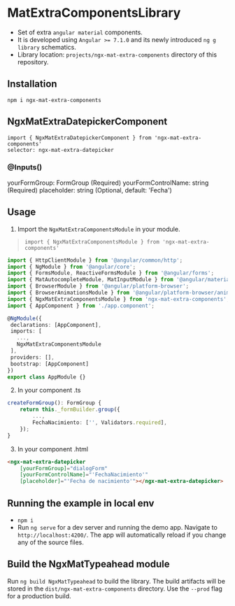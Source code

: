# MatExtraComponentsLibrary

* Set of extra `angular material` components.
* It is developed using `Angular >= 7.1.0` and its newly introduced `ng g library` schematics.
* Library location: `projects/ngx-mat-extra-components` directory of this repository.

## Installation

`npm i ngx-mat-extra-components`

## NgxMatExtraDatepickerComponent

`import { NgxMatExtraDatepickerComponent } from 'ngx-mat-extra-components'`<br>
`selector: ngx-mat-extra-datepicker`

### @Inputs()

yourFormGroup: FormGroup (Required)
yourFormControlName: string (Required)
placeholder: string (Optional, default: 'Fecha')

## Usage

1) Import the `NgxMatExtraComponentsModule` in your module.
 > `import { NgxMatExtraComponentsModule } from 'ngx-mat-extra-components'`

 ```typescript
import { HttpClientModule } from '@angular/common/http';
import { NgModule } from '@angular/core';
import { FormsModule, ReactiveFormsModule } from '@angular/forms';
import { MatAutocompleteModule, MatInputModule } from '@angular/material';
import { BrowserModule } from '@angular/platform-browser';
import { BrowserAnimationsModule } from '@angular/platform-browser/animations';
import { NgxMatExtraComponentsModule } from 'ngx-mat-extra-components';
import { AppComponent } from './app.component';

@NgModule({
  declarations: [AppComponent],
  imports: [
    ...,
    NgxMatExtraComponentsModule
  ],
  providers: [],
  bootstrap: [AppComponent]
})
export class AppModule {}
 ```

 2) In your component .ts

```typescript
createFormGroup(): FormGroup {
    return this._formBuilder.group({
        ...,
        FechaNacimiento: ['', Validators.required],
    });
}
```

3) In your component .html

```html
<ngx-mat-extra-datepicker
    [yourFormGroup]="dialogForm"
    [yourFormControlName]="'FechaNacimiento'"
    [placeholder]="'Fecha de nacimiento'"></ngx-mat-extra-datepicker>
```

## Running the example in local env

* `npm i`
* Run `ng serve` for a dev server and running the demo app. Navigate to `http://localhost:4200/`. The app will automatically reload if you change any of the source files.

## Build the NgxMatTypeahead module

Run `ng build NgxMatTypeahead` to build the library. The build artifacts will be stored in the `dist/ngx-mat-extra-components` directory. Use the `--prod` flag for a production build.